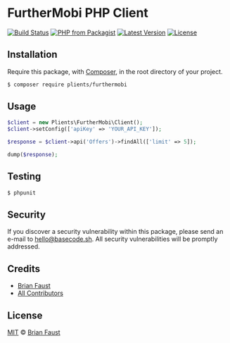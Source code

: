 # FurtherMobi PHP Client

[![Build Status](https://img.shields.io/travis/plients/FurtherMobi-PHP-Client/master.svg?style=flat-square)](https://travis-ci.org/plients/FurtherMobi-PHP-Client)
[![PHP from Packagist](https://img.shields.io/packagist/php-v/plients/furthermobi.svg?style=flat-square)]()
[![Latest Version](https://img.shields.io/github/release/plients/FurtherMobi-PHP-Client.svg?style=flat-square)](https://github.com/plients/FurtherMobi-PHP-Client/releases)
[![License](https://img.shields.io/packagist/l/plients/FurtherMobi-PHP-Client.svg?style=flat-square)](https://packagist.org/packages/plients/FurtherMobi-PHP-Client)

## Installation

Require this package, with [Composer](https://getcomposer.org/), in the root directory of your project.

```bash
$ composer require plients/furthermobi
```

## Usage

```php
$client = new Plients\FurtherMobi\Client();
$client->setConfig(['apiKey' => 'YOUR_API_KEY']);

$response = $client->api('Offers')->findAll(['limit' => 5]);

dump($response);
```

## Testing

``` bash
$ phpunit
```

## Security

If you discover a security vulnerability within this package, please send an e-mail to hello@basecode.sh. All security vulnerabilities will be promptly addressed.

## Credits

- [Brian Faust](https://github.com/faustbrian)
- [All Contributors](../../contributors)

## License

[MIT](LICENSE) © [Brian Faust](https://basecode.sh)
